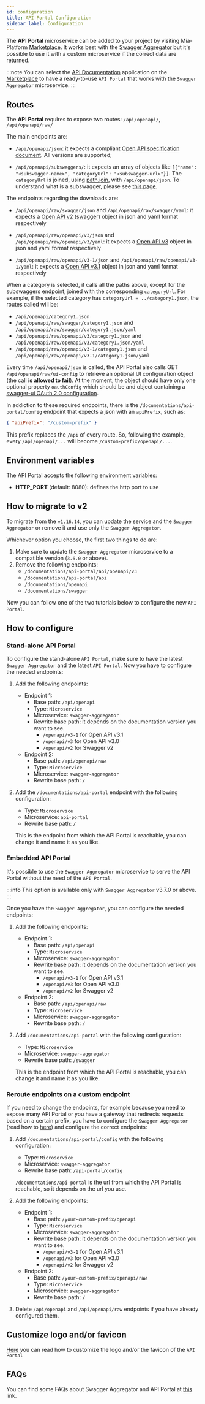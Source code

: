 ```yaml
---
id: configuration
title: API Portal Configuration
sidebar_label: Configuration
---
```




The **API Portal** microservice can be added to your project by visiting Mia-Platform [Marketplace](/marketplace/overview_marketplace.md). It works best with the [Swagger Aggregator](/runtime_suite/swagger-aggregator/10_overview.md) but it's possible to use it with a custom microservice if the correct data are returned.

:::note
You can select the [API Documentation](/runtime_suite_applications/api-documentation-aggregator/10_overview.md) application on the [Marketplace](/marketplace/overview_marketplace.md) to have a ready-to-use `API Portal` that works with the `Swagger Aggregator` microservice.
:::

## Routes

The **API Portal** requires to expose two routes: `/api/openapi/`, `/api/openapi/raw/`

The main endpoints are:

* `/api/openapi/json`: it expects a compliant [Open API specification document](https://swagger.io/resources/open-api/). All versions are supported;

* `/api/openapi/subswaggers/`: it expects an array of objects like `[{"name": "<subswagger-name>", "categoryUrl": "<subswagger-url>"}]`. The `categoryUrl` is joined, using [path.join](https://www.npmjs.com/package/path), with `/api/openapi/json`. To understand what is a subswagger, please see [this page](/development_suite/api-console/advanced-section/swagger-aggregator/configuration.md#subswaggers).

The endpoints regarding the downloads are:

* `/api/openapi/raw/swagger/json` and `/api/openapi/raw/swagger/yaml`: it expects a [Open API v2 (swagger)](https://swagger.io/specification/v2/) object in json and yaml format respectively

* `/api/openapi/raw/openapi/v3/json` and `/api/openapi/raw/openapi/v3/yaml`: it expects a [Open API v3](https://swagger.io/specification/v3/) object in json and yaml format respectively

* `/api/openapi/raw/openapi/v3-1/json` and `/api/openapi/raw/openapi/v3-1/yaml`: it expects a [Open API v3.1](https://swagger.io/specification/) object in json and yaml format respectively

When a category is selected, it calls all the paths above, except for the subswaggers endpoint, joined with the corresponding `categoryUrl`.
For example, if the selected category has `categoryUrl = ../category1.json`, the routes called will be:

* `/api/openapi/category1.json`
* `/api/openapi/raw/swagger/category1.json` and `/api/openapi/raw/swagger/category1.json/yaml`
* `/api/openapi/raw/openapi/v3/category1.json` and `/api/openapi/raw/openapi/v3/category1.json/yaml`
* `/api/openapi/raw/openapi/v3-1/category1.json` and `/api/openapi/raw/openapi/v3-1/category1.json/yaml`

Every time `/api/openapi/json` is called, the API Portal also calls GET `/api/openapi/raw/ui-config` to retrieve an optional UI configuration object (the call **is allowed to fail**). At the moment, the object should have only one optional property `oauthConfig` which should be and object containing a [swagger-ui OAuth 2.0 configuration](https://github.com/swagger-api/swagger-ui/blob/master/docs/usage/oauth2.md).

In addiction to these required endpoints, there is the `/documentations/api-portal/config` endpoint that expects a json with an `apiPrefix`, such as:

```json
{ "apiPrefix": "/custom-prefix" }
```

This prefix replaces the `/api` of every route. So, following the example, every `/api/openapi/...` will become `/custom-prefix/openapi/...`.

## Environment variables

The API Portal accepts the following environment variables:

- **HTTP_PORT** (default: 8080): defines the http port to use

## How to migrate to v2

To migrate from the `v1.16.14`, you can update the service and the `Swagger Aggregator` or remove it and use only the `Swagger Aggregator`.

Whichever option you choose, the first two things to do are:
1. Make sure to update the `Swagger Aggregator` microservice to a compatible version (`3.6.0` or above).
2. Remove the following endpoints:
    - `/documentations/api-portal/api/openapi/v3`
    - `/documentations/api-portal/api`
    - `/documentations/openapi`
    - `/documentations/swagger`

Now you can follow one of the two tutorials below to configure the new `API Portal`.

## How to configure

### Stand-alone API Portal

To configure the stand-alone `API Portal`, make sure to have the latest `Swagger Aggregator` and the latest `API Portal`. Now you have to configure the needed endpoints:

1. Add the following endpoints:
    - Endpoint 1:
      * Base path: `/api/openapi`
      * Type: `Microservice`
      * Microservice: `swagger-aggregator`
      * Rewrite base path: it depends on the documentation version you want to see.
        * `/openapi/v3-1` for Open API v3.1
        * `/openapi/v3` for Open API v3.0
        * `/openapi/v2` for Swagger v2
    - Endpoint 2:
      * Base path: `/api/openapi/raw`
      * Type: `Microservice`
      * Microservice: `swagger-aggregator`
      * Rewrite base path: `/`
2. Add the `/documentations/api-portal` endpoint with the following configuration:
    - Type: `Microservice`
    - Microservice: `api-portal`
    - Rewrite base path: `/`
    
    This is the endpoint from which the API Portal is reachable, you can change it and name it as you like.

### Embedded API Portal

It's possible to use the `Swagger Aggregator` microservice to serve the API Portal without the need of the `API Portal`.

:::info
This option is available only with `Swagger Aggregator` v3.7.0 or above.
:::

Once you have the `Swagger Aggregator`, you can configure the needed endpoints:

1. Add the following endpoints:
    - Endpoint 1:
      * Base path: `/api/openapi`
      * Type: `Microservice`
      * Microservice: `swagger-aggregator`
      * Rewrite base path: it depends on the documentation version you want to see.
        * `/openapi/v3-1` for Open API v3.1
        * `/openapi/v3` for Open API v3.0
        * `/openapi/v2` for Swagger v2
    - Endpoint 2:
      * Base path: `/api/openapi/raw`
      * Type: `Microservice`
      * Microservice: `swagger-aggregator`
      * Rewrite base path: `/`
2. Add `/documentations/api-portal` with the following configuration:
    - Type: `Microservice`
    - Microservice: `swagger-aggregator`
    - Rewrite base path: `/swagger`

    This is the endpoint from which the API Portal is reachable, you can change it and name it as you like.

### Reroute endpoints on a custom endpoint

If you need to change the endpoints, for example because you need to expose many API Portal or you have a gateway that redirects requests based on a certain prefix, you have to configure the `Swagger Aggregator` (read how to [here](/runtime_suite/swagger-aggregator/20_configuration.md#customize-api-portal)) and configure the correct endpoints:

1. Add `/documentations/api-portal/config` with the following configuration:
    - Type: `Microservice`
    - Microservice: `swagger-aggregator`
    - Rewrite base path: `/api-portal/config`
    
    `/documentations/api-portal` is the url from which the API Portal is reachable, so it depends on the url you use.
2. Add the following endpoints:
    - Endpoint 1:
      * Base path: `/your-custom-prefix/openapi`
      * Type: `Microservice`
      * Microservice: `swagger-aggregator`
      * Rewrite base path: it depends on the documentation version you want to see.
        * `/openapi/v3-1` for Open API v3.1
        * `/openapi/v3` for Open API v3.0
        * `/openapi/v2` for Swagger v2
    - Endpoint 2:
      * Base path: `/your-custom-prefix/openapi/raw`
      * Type: `Microservice`
      * Microservice: `swagger-aggregator`
      * Rewrite base path: `/`
  
3. Delete `/api/openapi` and `/api/openapi/raw` endpoints if you have already configured them.

## Customize logo and/or favicon

[Here](/runtime_suite_applications/api-documentation-aggregator/30_faqs.md#how-can-I-change-the-api-portal-logo-and-favicon) you can read how to customize the logo and/or the favicon of the `API Portal`

## FAQs

You can find some FAQs about Swagger Aggregator and API Portal at [this](/runtime_suite_applications/api-documentation-aggregator/30_faqs.md) link.
